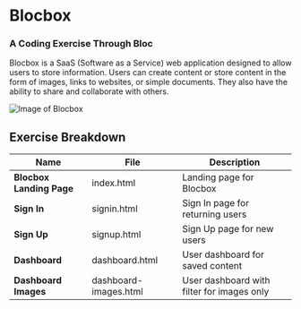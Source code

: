 # Blocbox
### A Coding Exercise Through Bloc

Blocbox is a SaaS (Software as a Service) web application designed to allow users to store information. Users can create content or store content in the form of images, links to websites, or simple documents. They also have the ability to share and collaborate with others.

![Image of Blocbox](https://lh3.googleusercontent.com/WMSrEHzTsluV4INMOjIdMXhRoD4AfrjflA5m0XEeSr1aePhXZBp8icdPrHohdtOSyy6saLReWS7yJnp6W_Gtw-aY0PsMhyHNJO_WqDcSZEyExC7LD_GNMJ1oyf2vrtmiPjoSn3ZeWUxqBA4EAG7NZ-UPzF0hml0kWPPNfBf77L3GYEtZ1OXsAjd6VnVl6NRAIH1CblgFpjGZvr5zU3zCYMp-Qm6yxXaOIT0ToX1juaH3bQP91MY9uchEJ-RxdrILJCe6kYrItf7iuunGDluTFVorRNlzPOepc195txMgXvp0S3EXOcT3uHtywLEk0jGg6NOcukgbgaIl5xjtYsoNEHyrtJ4rZV8biSnqkCSXTa_061u9csyrfJd-Wq2kU8EjwSeyaoaDWdoW89hkMPAFwKRWDeiRkD1ppgA7TwHfAgsxZq2LifIhSGsAmqK56O1LzHGoZafXPxJYC_VZzZvjPeZlMmBepui2YVQjmsY1T7nW3_maVYs-1jEpiazrgoYayaZSdBmQg9MCsoY50hZ6dRpvrudyWttXnKUQjwbTQYxsPKgGvUFy8YodnfFAPpil_-OBvbebm9FzkOokhLL5s1vgGPm6VAkrkJr9Yw8z7WRDcmX7yaykt89RZc7dpACgEGEsSGbpi1qWpNOFu3S67a3PxbCYbg=w1102-h708-no)

## Exercise Breakdown

Name | File | Description
--- | --- | ---
**Blocbox Landing Page** | index.html | Landing page for Blocbox
**Sign In** | signin.html | Sign In page for returning users
**Sign Up** | signup.html | Sign Up page for new users
**Dashboard** | dashboard.html | User dashboard for saved content
**Dashboard Images** | dashboard-images.html | User dashboard with filter for images only
